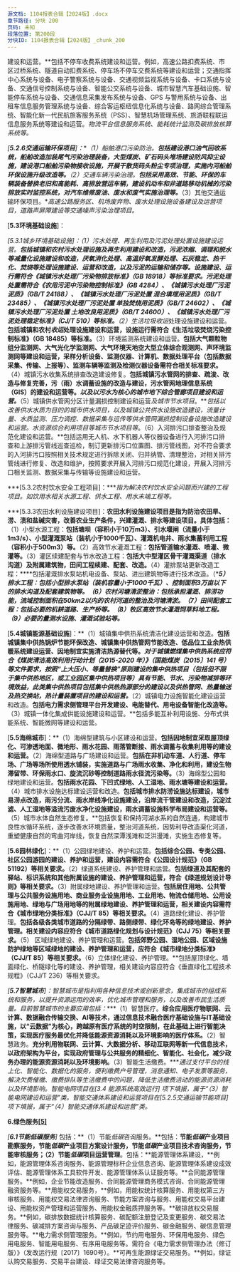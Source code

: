 ```yaml
---
源文档: 1104报表合辑【2024版】.docx
章节路径: 分块 200
页码: 未知
段落位置: 第200段
分块ID: 1104报表合辑【2024版】_chunk_200
---
```


建设和运营。**包括不停车收费系统建设和运营。例如，高速公路扣费系统、市区过桥系统、隧道自动扣费系统、停车场不停车交费系统等建设和运营；交通指挥中心系统与设备、电子警察系统与设备、交通视频监视系统与设备、卡口系统与设备、交通信号控制系统与设备、智能公交系统与设备、城市智慧汽车基础设施、智能停车系统与设备、交通信息采集发布系统与设备、GPS 与警用系统与设备、出租车信息服务管理系统与设备、综合客运枢纽信息化系统与设备、路网综合管理系统、智能化新一代民航旅客服务系统（PSS）、智慧机场管理系统、旅游联程联运信息服务系统等建设和运营。*物流平台信息服务系统、能耗统计监测及碳排放核算系统等。*

*[****5.2.6交通运输环保项目****]：***（1）船舶港口污染防治。**包括建设港口油气回收系统，船舶改造加装尾气污染治理装备，大型煤炭、矿石码头堆场建设防风抑尘设施，建设港口船舶污染物接收设施，开展干散货码头粉尘专项治理，实施内河船舶环保设施升级改造等。**（2）交通车辆污染治理。**包括采用高效、节能、环保的车辆装备替换老旧和高能耗、高排放营运车辆，建设机动车和非道路移动机械的污染排放实时监控系统，对汽车维修废油、废水和废气实施治理等。***（3）其他交通运输环保项目。****高速公路服务区、机场废弃物、废水处理设施设备建设及运营项目，道路声屏障建设等*交通噪声污染治理项目*。*

[**5.3环境基础设施**]：

***[5.3.1城乡环境基础设施]：*（1）污水处理、再生利用及污泥处理处置设施建设运营。**包括城镇和农村污水处理设施及再生利用建设和改造，污泥浓缩、调理和脱水等减量化设施建设和改造，厌氧消化处理、高温好氧发酵处理、石灰稳定、热干化、焚烧等处理设施建设、运营和改造，以及污泥的运输和储存等。设施建设、运行需符合《城镇污水处理厂污染物排放标准》（GB 18918）等标准要求。污泥处理处置需符合《农用污泥中污染物控制标准》（GB 4284）、《城镇污水处理厂污泥泥质》（GB/T 24188）、《城镇污水处理厂污泥处置 混合填埋用泥质》（GB/T 23485）、《城镇污水处理厂污泥处置 单独焚烧用泥质》（GB/T 24602）、《城镇污水处理厂污泥处置 土地改良用泥质》（GB/T 24600）、《城镇污水处理厂污泥处理稳定标准》（CJ/T 510）等标准。**（2）生活垃圾*收运*处理设施建设和运营。**包括城镇和农村*收运*处理设施建设和运营，设施运行需符合《生活垃圾焚烧污染控制标准》（GB 18485）等标准。**（3）环境监测系统建设和运营。**包括大气颗粒物组分监测网、大气光化学监测网、大气环境天地空大型立体综合观测网、声环境监测网等建设和运营，采样分析设备、监测仪器、计算机、数据处理平台（包括数据采集、传输、上报等）、监测车辆等监测及检测仪器设备需符合相关标准要求。**（4）城镇污水收集系统排查改造建设修复。**包括城镇污水管网的排查、疏浚、改造与修复完善，污（雨）水调蓄设施的改造与建设，污水管网地理信息系统（GIS）的建设和运营等。*以及以污水为核心的城市地下综合管廊项目建设和运营。***（5）城镇供水管网分区计量漏损控制建设和运营*及城市节水项目*。***包括以改善供水水质为目的的城市供水项目，*以及城镇公共供水设施改造建设，流量计量、水质监测、压力调控、数据采集与远传等供水管网漏损控制设备设施改造建设和运营。*水资源综合利用项目等城市节水项目等***。（6）入河排污口排查整治及规范化建设和运营。**包括运用无人机、水下机器人等仪器设备进行入河排污口排查和上游排污管线巡查巡检，制订更新排污口位置图、排污管线图，对不符合要求的入河排污口按照相关技术规定进行拆除关闭、归并纳管、清理整治，对相关排污管线进行修复、改造和维护，按照要求开展入河排污口规范化建设，开展入河排污口相关监测、数据采集与传输等设施建设和运营。

***[5.3.2农村饮水安全工程项目]：****指为解决农村饮水安全问题而兴建的工程项目。如饮用水相关水源工程、供水工程、用水末端工程等。*

***[5.3.3农田水利设施建设项目]：****农田水利设施建设项目是指为防治农田旱、涝、渍和盐碱灾害，改善农业生产条件，兴建灌溉、排水等建设项目。具体包括：****（1）小型水源工程：****包括塘坝（容积小于10万m3）、引水堰闸（流量小于1m3/s）、小型灌溉泵站（装机小于1000千瓦）、灌溉机电井、雨水集蓄利用工程（容积小于500m3）等。****（2）高效节水灌溉工程：****包括管道输水灌溉、喷灌、微灌等。****（3）灌区续建配套与节水改造工程：****包括大中型灌区骨干灌溉渠道（排水沟道）及附属建筑物，田间工程续建、配套、改造。****（4）灌排泵站更新改造工程：****包括灌溉排水泵站机电设备、泵站、进出建筑物等进行技术改造。（****5）排水工程：****包括小型排水泵站（装机容量小于1000千瓦）、控制面积3万亩以下的排水沟道及配套建筑物等。****（6）农村河塘清淤整治：****包括承担灌溉、排涝功能，流域控制面积在50km2以内的农村河道的整治及河塘清淤。****（7）田间配套工程：****包括必要的机耕道路、生产桥等。****（8）牧区高效节水灌溉饲草料地工程。（9）必要的量测水设施、灌溉试验站等。***

[**5.4城镇能源基础设施**]：**（1）城镇集中供热系统清洁化建设运营和改造。**包括城镇集中供热锅炉节能环保改造、城镇集中供热管网节能改造、低品位工业余热供暖系统建设运营、因地制宜实施清洁热源替代等。*对于城镇燃煤集中供热系统应符合《煤炭清洁高效利用行动计划（2015-2020 年）》（国能煤炭〔2015〕141 号）等文件要求，按照“上大压小、等量替换”原则建设的集中供热项目（包括但不限于集中供热地区，或工业园区集中供热项目等）具有节能、节水、污染物减排等环境效益，此类集中供热项目包括集中供热热源部分的建设以及供热管网、热量输送及热交换站，热计量装置项目的建设和运营。***（2）城镇电力设施智能化建设运营和改造。**包括电力需求侧管理平台开发建设、电能替代、用电设备智能化改造等。**（3）城镇一体化集成供能设施建设和运营。**包括多能互补利用设施、分布式供能系统、智能微网等建设和运营。

[**5.5海绵城市**]：**（1）海绵型建筑与小区建设和运营。**包括因地制宜采取屋顶绿化、可渗透地面、微地形、雨水花园、雨落管断接、雨水调蓄与收集利用等的建设和运营。**（2）海绵型道路与广场建设和运营。**包括在非机动车道、人行道、停车场、广场等场所使用透水铺装，实施道路与广场雨水收集、净化和利用，建设生物滞留带、环保雨水口、旋流沉砂等控制道路雨水径流污染等。**（3）海绵型公园和绿地建设和运营。**包括雨水花园、下凹式绿地、人工湿地、雨水塘等建设和运营。**（4）城市排水设施达标建设运营和改造。**包括城市排水防涝设施达标建设，城市易涝点改造，雨污分流、雨水岸线净化设施建设，沿岸流干管建设和改造，沉淀过滤、人工湿地等溢流污废水净化设施建设，雨水调蓄设施科学布局建设和运营等。**（5）城市水体自然生态修复。**包括恢复和保持河湖水系的自然连通，构建城市良性水循环系统，逐步改善水环境质量，整治河道系统，因势利导改造渠化河道，重塑健康自然的弯曲河岸线，恢复自然深潭浅滩和泛洪漫滩，实施生态修复等。

[**5.6园林绿化**]：**（1）公园绿地建设、养护和运营。**包括综合公园、专类公园、社区公园游园的建设、养护和运营，建设内容需符合《公园设计规范》（GB 51192）等相关要求。**（2）绿道系统建设、养护管理和运营。**包括绿道及其配套的驿站、标识系统和其他附属设施的建设、养护管理和运营，符合《绿道规划设计导则》等相关要求。**（3）附属绿地建设、养护管理和运营。**包括居住用地、公共管理与公共服务设施用地、商业服务业设施用地、工业用地、物流仓储用地、公用设施用地、绿地与广场用地等的附属绿地建设、养护管理和运营，相关建设内容需符合《城市绿地分类标准》（CJJ/T 85）等相关要求。**（4）道路绿化建设、养护管理。**包括各级各类城市道路的分隔绿带、路侧绿带、绿化环岛等的绿地建设、养护管理。相关建设内容应符合《城市道路绿化规划与设计规范》（CJJ 75）等相关要求。**（5） 区域绿地建设、养护管理和运营。**包括郊野公园、湿地公园、区域设施防护绿地等区域绿地的建设、养护管理和运营，应符合《城市绿地分类标准》（CJJ/T 85）等相关要求。**（6）立体绿化建设、养护管理。**包括屋顶绿化、墙面绿化、桥隧绿化等的建设、养护管理，相关建设内容应符合《垂直绿化工程技术规程》（CJJ/T 236）等相关要求。

*[****5.7智慧城市****]：智慧城市是指利用各种信息技术或创新意念，集成城市的组成系统和服务，以提升资源运用的效率，优化城市管理和服务，以及改善市民生活质量。目前智慧城市的主要应用包括：****（1）智慧医疗。****综合应用医疗物联网、云计算、数据融合传输交换、AI等技术，通过信息技术融合医疗基础设施与IT基础设施，以“云数据”为核心，跨越原有医疗系统的时空限制，在此基础上进行智能决策，实现医疗服务最优化并降低能源资源消耗以及环境影响的医疗体系。****（2）智慧政务。****充分利用物联网、云计算、大数据分析、移动互联网等新一代信息技术，以政府架构为平台，实现政府管理与公共服务的精细化、智能化、社会化，减少政务办理的能源资源消耗以及环境影响。****（3）智能生活缴费。****通过支付平台的线上化、智能化、数据化的服务，便利缴费户号管理，消息通知、电子发票等服务，解决欠费催缴、缴费排队等生活缴费中的问题，降低生活缴费活动的能源资源消耗以及环境影响。智能电网项目在[3.4 能源系统高效运行] 项下填报，属于“（3）智能电网建设和运营”类。智能交通体系建设和运营项目在[5.2.5交通运输节能项目]项下填报，属于“（4）智能交通体系建设和运营”类。*

**6.绿色服务[[5]](#footnote-5)**

*[****6.1节能低碳服务****]* 包括：**（1）节能*低碳*咨询服务。**包括：**节能*低碳*产业项目勘察服务，节能*低碳*产业项目方案设计服务，节能*低碳*产业项目技术咨询服务，节能审核服务；（2）节能*低碳*项目运营管理**。包括：**能源管理体系建设，**例如，能源管理体系咨询服务、能源管理标杆企业信息咨询、能源管理体系建设成效评估、能源管理体系工具软件开发、能源管理体系认证服务等。**合同能源管理服务。**例如，企业节能改造服务、合同能源管理商务模式咨询、合同能源管理融资服务等。**用能权交易服务，**例如，用能权统计核算服务、用能权第三方审核服务、用能权交易法律咨询服务、节能方案咨询与服务、用能权交易平台建设、用能权资产管理和运营服务、用能权金融质押服务等。**碳排放权交易服务。**例如，碳排放数据统计核算服务、碳配额注册登记及变更服务、碳交易法律服务、碳减排方案咨询与服务、产品碳足迹评价服务、碳金融服务、碳信息管理服务等。**电力需求侧管理服务。**例如，节约用电服务、环保用电服务、绿色用电服务、智能用电服务、有序用电服务等。需符合《电力需求侧管理办法（修订版）》（发改运行规〔2017〕1690号）。**可再生能源绿证交易服务。**例如，绿证认购交易服务、交易平台建设、绿证交易法律咨询服务等。